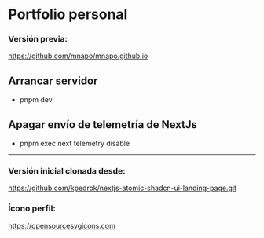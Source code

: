 # Portfolio personal
### Versión previa: 
https://github.com/mnapo/mnapo.github.io

## Arrancar servidor
* pnpm dev

## Apagar envío de telemetría de NextJs
* pnpm exec next telemetry disable

---

### Versión inicial clonada desde:
https://github.com/kpedrok/nextjs-atomic-shadcn-ui-landing-page.git

### Ícono perfil:
https://opensourcesvgicons.com